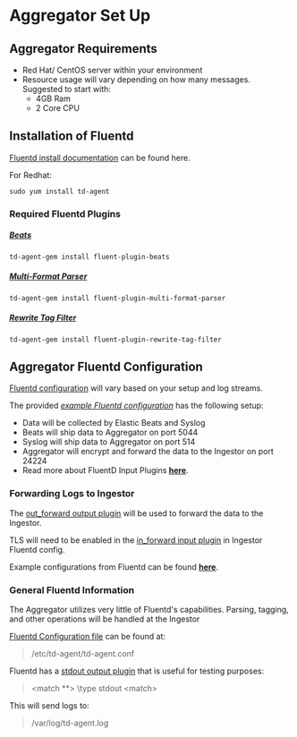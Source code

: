# **Aggregator Set Up**

## **Aggregator Requirements**

 - Red Hat/ CentOS server within your environment
 - Resource usage will vary depending on how many messages. Suggested to start with:  
	 - 4GB Ram 
	 - 2 Core CPU

## Installation of Fluentd
[Fluentd install documentation](https://docs.fluentd.org/installation) can be found here. 

For Redhat: 

    sudo yum install td-agent

### Required Fluentd Plugins
##### [Beats](https://github.com/repeatedly/fluent-plugin-beats/blob/master/README.md)
```
td-agent-gem install fluent-plugin-beats
```
##### [Multi-Format Parser](https://github.com/repeatedly/fluent-plugin-multi-format-parser)
```
td-agent-gem install fluent-plugin-multi-format-parser
```
##### [Rewrite Tag Filter](https://github.com/fluent/fluent-plugin-rewrite-tag-filter)
```
td-agent-gem install fluent-plugin-rewrite-tag-filter
```

## Aggregator Fluentd Configuration
[Fluentd configuration](https://docs.fluentd.org) will vary based on your setup and log streams. 

The provided [*example Fluentd configuration*](../config/aggregator.td-agent.conf) has the following setup: 

- Data will be collected by Elastic Beats and Syslog
- Beats will ship data to Aggregator on port 5044
- Syslog will ship data to Aggregator on port 514
- Aggregator will encrypt and forward the data to the Ingestor on port 24224
- Read more about FluentD Input Plugins [**here**](https://docs.fluentd.org/input).

### Forwarding Logs to Ingestor

The [out_forward output plugin](https://docs.fluentd.org/output/forward) will be used to forward the data to the Ingestor. 

TLS will need to be enabled in the [in_forward input plugin](https://docs.fluentd.org/input/forward) in Ingestor Fluentd config. 

Example configurations from Fluentd can be found [**here**](https://docs.fluentd.org/plugin-helper-overview/api-plugin-helper-server#configuration-example). 

### General Fluentd Information
The Aggregator utilizes very little of Fluentd's capabilities. 
Parsing, tagging, and other operations will be handled at the Ingestor 

[Fluentd Configuration file](https://docs.fluentd.org/configuration/config-file) can be found at:
> /etc/td-agent/td-agent.conf

Fluentd has a [stdout output plugin](https://docs.fluentd.org/output/stdout) that is useful for testing purposes:
>    <match **> 
>	  		\type stdout
>	 \<match> 
	 
This will send logs to: 
>/var/log/td-agent.log
